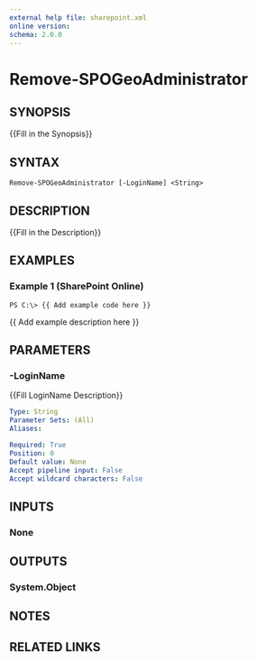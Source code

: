 ```yaml
---
external help file: sharepoint.xml
online version: 
schema: 2.0.0
---
```


# Remove-SPOGeoAdministrator

## SYNOPSIS
{{Fill in the Synopsis}}

## SYNTAX

```
Remove-SPOGeoAdministrator [-LoginName] <String>
```

## DESCRIPTION
{{Fill in the Description}}

## EXAMPLES

### Example 1 (SharePoint Online)
```
PS C:\> {{ Add example code here }}
```

{{ Add example description here }}

## PARAMETERS

### -LoginName
{{Fill LoginName Description}}

```yaml
Type: String
Parameter Sets: (All)
Aliases: 

Required: True
Position: 0
Default value: None
Accept pipeline input: False
Accept wildcard characters: False
```

## INPUTS

### None

## OUTPUTS

### System.Object

## NOTES

## RELATED LINKS

